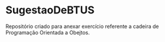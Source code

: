 # SugestaoDeBTUS
Repositório criado para anexar exercício referente a cadeira de Programação Orientada a Obejtos.
